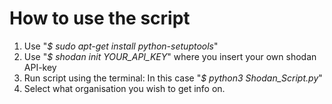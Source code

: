 # How to use the script
1. Use "*$ sudo apt-get install python-setuptools*"
2. Use "*$ shodan init YOUR_API_KEY*" where you insert your own shodan API-key
3. Run script using the terminal: In this case "*$ python3 Shodan_Script.py*"
4. Select what organisation you wish to get info on.
